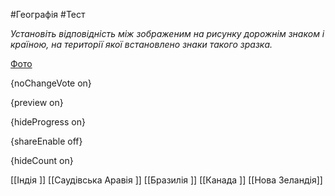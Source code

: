 #Географія #Тест

*Установіть відповідність між зображеним на рисунку дорожнім знаком і країною, на території якої встановлено знаки такого зразка.*

[Фото](https://zno.osvita.ua//doc/images/znotest/123/12301/43.jpg)

{noChangeVote on}

{preview on}

{hideProgress on}

{shareEnable off}

{hideCount on}

[[Індія ]]
[[Саудівська Аравія ]]
[[Бразилія ]]
[[Канада ]]
[[Нова Зеландія]]
